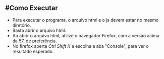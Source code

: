 #Como Executar
---
* Para executar o programa, o arquivo html e o js devem estar no mesmo diretório.
* Basta abrir o arquivo html.
* Ao abrir o arquivo html, utilize o navegador Firefox, com a versão acima da 57, de preferência.
* No firefox aperte *Ctrl Shift K* e escolha a aba "Console", para ver o resultado esperado.
